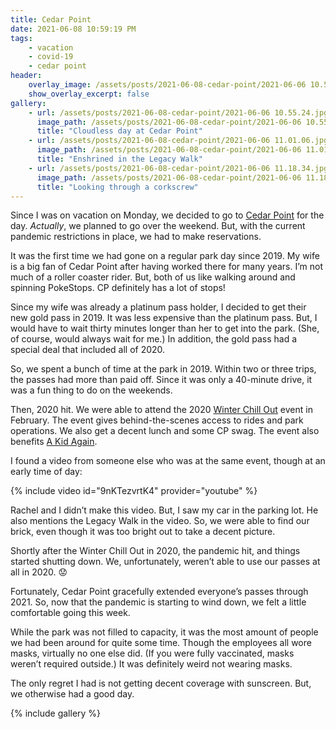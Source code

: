 ```yaml
---
title: Cedar Point
date: 2021-06-08 10:59:19 PM
tags:
    - vacation
    - covid-19
    - cedar point
header:
    overlay_image: /assets/posts/2021-06-08-cedar-point/2021-06-06 10.55.24.jpg
    show_overlay_excerpt: false
gallery:
    - url: /assets/posts/2021-06-08-cedar-point/2021-06-06 10.55.24.jpg
      image_path: /assets/posts/2021-06-08-cedar-point/2021-06-06 10.55.24.jpg
      title: "Cloudless day at Cedar Point"
    - url: /assets/posts/2021-06-08-cedar-point/2021-06-06 11.01.06.jpg
      image_path: /assets/posts/2021-06-08-cedar-point/2021-06-06 11.01.06.jpg
      title: "Enshrined in the Legacy Walk"
    - url: /assets/posts/2021-06-08-cedar-point/2021-06-06 11.18.34.jpg
      image_path: /assets/posts/2021-06-08-cedar-point/2021-06-06 11.18.34.jpg
      title: "Looking through a corkscrew"
---
```


Since I was on vacation on Monday, we decided to go to [Cedar Point](https://www.cedarpoint.com/) for the day.  *Actually*, we planned to go over the weekend.  But, with the current pandemic restrictions in place, we had to make reservations.  

It was the first time we had gone on a regular park day since 2019. My wife is a big fan of Cedar Point after having worked there for many years. I’m not much of a roller coaster rider. But, both of us like walking around and spinning PokeStops. CP definitely has a lot of stops!

Since my wife was already a platinum pass holder, I decided to get their new gold pass in 2019. It was less expensive than the platinum pass. But, I would have to wait thirty minutes longer than her to get into the park. (She, of course, would always wait for me.) In addition, the gold pass had a special deal that included all of 2020.

So, we spent a bunch of time at the park in 2019. Within two or three trips, the passes had more than paid off. Since it was only a 40-minute drive, it was a fun thing to do on the weekends.

Then, 2020 hit.  We were able to attend the 2020 [Winter Chill Out](https://www.cedarpoint.com/events/winter-chill-out) event in February.  The event gives behind-the-scenes access to rides and park operations.  We also get a decent lunch and some CP swag.  The event also benefits [A Kid Again](https://akidagain.org/chapter/northern-ohio-chapter/).  

I found a video from someone else who was at the same event, though at an early time of day:

{% include video id="9nKTezvrtK4" provider="youtube" %}

Rachel and I didn’t make this video. But, I saw my car in the parking lot. He also mentions the Legacy Walk in the video. So, we were able to find our brick, even though it was too bright out to take a decent picture.

Shortly after the Winter Chill Out in 2020, the pandemic hit, and things started shutting down. We, unfortunately, weren’t able to use our passes at all in 2020. 😟

Fortunately, Cedar Point gracefully extended everyone’s passes through 2021. So, now that the pandemic is starting to wind down, we felt a little comfortable going this week.

While the park was not filled to capacity, it was the most amount of people we had been around for quite some time. Though the employees all wore masks, virtually no one else did. (If you were fully vaccinated, masks weren’t required outside.) It was definitely weird not wearing masks.

The only regret I had is not getting decent coverage with sunscreen. But, we otherwise had a good day.

{% include gallery %}
